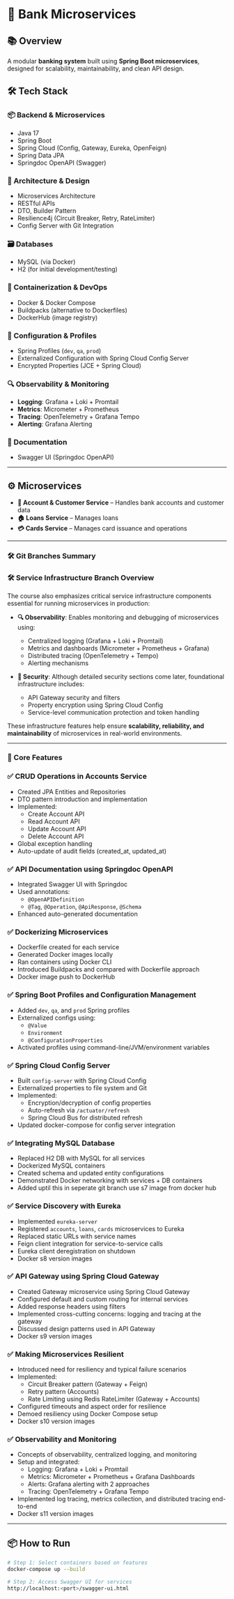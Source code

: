 # 🏦 Bank Microservices

## 📚 Overview
A modular **banking system** built using **Spring Boot microservices**, designed for scalability, maintainability, and clean API design.

## 🛠️ Tech Stack

### 📦 Backend & Microservices
- Java 17
- Spring Boot
- Spring Cloud (Config, Gateway, Eureka, OpenFeign)
- Spring Data JPA
- Springdoc OpenAPI (Swagger)

### 🧱 Architecture & Design
- Microservices Architecture
- RESTful APIs
- DTO, Builder Pattern
- Resilience4j (Circuit Breaker, Retry, RateLimiter)
- Config Server with Git Integration

### 🗃️ Databases
- MySQL (via Docker)
- H2 (for initial development/testing)

### 🐳 Containerization & DevOps
- Docker & Docker Compose
- Buildpacks (alternative to Dockerfiles)
- DockerHub (image registry)

### 🔐 Configuration & Profiles
- Spring Profiles (`dev`, `qa`, `prod`)
- Externalized Configuration with Spring Cloud Config Server
- Encrypted Properties (JCE + Spring Cloud)

### 🔍 Observability & Monitoring
- **Logging**: Grafana + Loki + Promtail
- **Metrics**: Micrometer + Prometheus
- **Tracing**: OpenTelemetry + Grafana Tempo
- **Alerting**: Grafana Alerting

### 📄 Documentation
- Swagger UI (Springdoc OpenAPI)

---

## ⚙️ Microservices

- **🧾 Account & Customer Service** – Handles bank accounts and customer data  
- **🏠 Loans Service** – Manages loans  
- **💳 Cards Service** – Manages card issuance and operations  


---
### 🛠️ Git Branches Summary

### 🛠️ Service Infrastructure Branch Overview

The course also emphasizes critical service infrastructure components essential for running microservices in production:

- **🔍 Observability**: Enables monitoring and debugging of microservices using:
  - Centralized logging (Grafana + Loki + Promtail)
  - Metrics and dashboards (Micrometer + Prometheus + Grafana)
  - Distributed tracing (OpenTelemetry + Tempo)
  - Alerting mechanisms

- **🔐 Security**: Although detailed security sections come later, foundational infrastructure includes:
  - API Gateway security and filters
  - Property encryption using Spring Cloud Config
  - Service-level communication protection and token handling

These infrastructure features help ensure **scalability, reliability, and maintainability** of microservices in real-world environments.

---


### 🎯 Core Features

### ✅  CRUD Operations in Accounts Service
- Created JPA Entities and Repositories
- DTO pattern introduction and implementation
- Implemented:
  - Create Account API
  - Read Account API
  - Update Account API
  - Delete Account API
- Global exception handling
- Auto-update of audit fields (created_at, updated_at)

### ✅ API Documentation using Springdoc OpenAPI
- Integrated Swagger UI with Springdoc
- Used annotations:
  - `@OpenAPIDefinition`
  - `@Tag`, `@Operation`, `@ApiResponse`, `@Schema`
- Enhanced auto-generated documentation


### ✅ Dockerizing Microservices
- Dockerfile created for each service
- Generated Docker images locally
- Ran containers using Docker CLI
- Introduced Buildpacks and compared with Dockerfile approach
- Docker image push to DockerHub

### ✅ Spring Boot Profiles and Configuration Management
- Added `dev`, `qa`, and `prod` Spring profiles
- Externalized configs using:
  - `@Value`
  - `Environment`
  - `@ConfigurationProperties`
- Activated profiles using command-line/JVM/environment variables

### ✅ Spring Cloud Config Server
- Built `config-server` with Spring Cloud Config
- Externalized properties to file system and Git
- Implemented:
  - Encryption/decryption of config properties
  - Auto-refresh via `/actuator/refresh`
  - Spring Cloud Bus for distributed refresh
- Updated docker-compose for config server integration

### ✅ Integrating MySQL Database
- Replaced H2 DB with MySQL for all services
- Dockerized MySQL containers
- Created schema and updated entity configurations
- Demonstrated Docker networking with services + DB containers
- Added uptil this in seperate git branch use s7 image from docker hub

### ✅ Service Discovery with Eureka
- Implemented `eureka-server`
- Registered `accounts`, `loans`, `cards` microservices to Eureka
- Replaced static URLs with service names
- Feign client integration for service-to-service calls
- Eureka client deregistration on shutdown
- Docker s8 version images

### ✅ API Gateway using Spring Cloud Gateway
- Created Gateway microservice using Spring Cloud Gateway
- Configured default and custom routing for internal services
- Added response headers using filters
- Implemented cross-cutting concerns: logging and tracing at the gateway
- Discussed design patterns used in API Gateway
- Docker s9 version images

### ✅ Making Microservices Resilient
- Introduced need for resiliency and typical failure scenarios
- Implemented:
  - Circuit Breaker pattern (Gateway + Feign)
  - Retry pattern (Accounts)
  - Rate Limiting using Redis RateLimiter (Gateway + Accounts)
- Configured timeouts and aspect order for resilience
- Demoed resiliency using Docker Compose setup
- Docker s10 version images

### ✅ Observability and Monitoring
- Concepts of observability, centralized logging, and monitoring
- Setup and integrated:
  - Logging: Grafana + Loki + Promtail
  - Metrics: Micrometer + Prometheus + Grafana Dashboards
  - Alerts: Grafana alerting with 2 approaches
  - Tracing: OpenTelemetry + Grafana Tempo
- Implemented log tracing, metrics collection, and distributed tracing end-to-end
- Docker s11 version images

---

## 📦 How to Run

```bash
# Step 1: Select containers based on features 
docker-compose up --build

# Step 2: Access Swagger UI for services
http://localhost:<port>/swagger-ui.html
